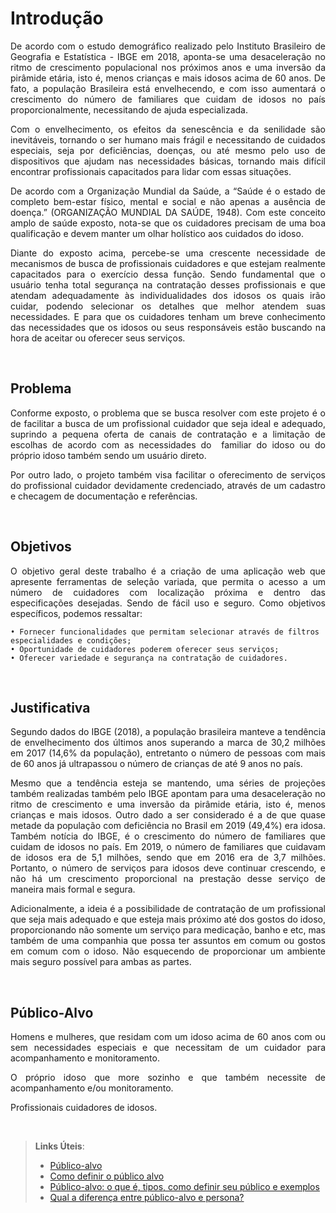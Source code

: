 # Introdução

<p style="text-align: justify">
De acordo com o estudo demográfico realizado pelo Instituto Brasileiro de Geografia e Estatística - IBGE em 2018, aponta-se uma desaceleração no ritmo de crescimento populacional nos próximos anos e uma inversão da pirâmide etária, isto é, menos crianças e mais idosos acima de 60 anos. De fato, a população Brasileira está envelhecendo, e com isso aumentará o crescimento do número de familiares que cuidam de idosos no país proporcionalmente, necessitando de ajuda especializada.</p>

<p style="text-align: justify">
Com o envelhecimento, os efeitos da senescência e da senilidade são inevitáveis, tornando o ser humano mais frágil e necessitando de cuidados especiais, seja por deficiências, doenças, ou até mesmo pelo uso de dispositivos que ajudam nas necessidades básicas, tornando mais difícil encontrar profissionais capacitados para lidar com essas situações.</p>

<p style="text-align: justify">
De acordo com a Organização Mundial da Saúde, a “Saúde é o estado de completo bem-estar físico, mental e social e não apenas a ausência de doença.” (ORGANIZAÇÃO MUNDIAL DA SAÚDE, 1948). Com este conceito amplo de saúde exposto, nota-se que os cuidadores precisam de uma boa qualificação e devem manter um olhar holístico aos cuidados do idoso.</p>

<p style="text-align: justify">
Diante do exposto acima, percebe-se uma crescente necessidade de mecanismos de busca de profissionais cuidadores e que estejam realmente capacitados para o exercício dessa função. Sendo fundamental que o usuário tenha total segurança na contratação desses profissionais e que atendam adequadamente às individualidades dos idosos os quais irão cuidar, podendo selecionar os detalhes que melhor atendem suas necessidades. E para que os cuidadores tenham um breve conhecimento das necessidades que os idosos ou seus responsáveis estão buscando na hora de aceitar ou oferecer seus serviços. </p>
<br>

## Problema

<p style="text-align: justify">
Conforme exposto, o problema que se busca resolver com este projeto é o de facilitar a busca de um profissional cuidador que seja ideal e adequado, suprindo a pequena oferta de canais de contratação e a limitação de escolhas de acordo com as necessidades do  familiar do idoso ou do próprio idoso também sendo um usuário direto. </p>

<p style="text-align: justify">
Por outro lado, o projeto também visa facilitar o oferecimento de serviços do profissional cuidador devidamente credenciado, através de um cadastro e checagem de documentação e referências. </p>

<!-- > **Links Úteis**:
>
> - [Objetivos, Problema de pesquisa e Justificativa](https://medium.com/@versioparole/objetivos-problema-de-pesquisa-e-justificativa-c98c8233b9c3)
> - [Matriz Certezas, Suposições e Dúvidas](https://medium.com/educa%C3%A7%C3%A3o-fora-da-caixa/matriz-certezas-suposi%C3%A7%C3%B5es-e-d%C3%BAvidas-fa2263633655)
> - [Brainstorming](https://www.euax.com.br/2018/09/brainstorming/) -->
<br>

## Objetivos

<p style="text-align: justify">
O objetivo geral deste trabalho é a criação de uma aplicação web que apresente ferramentas de seleção variada, que permita o acesso a um número de cuidadores com localização próxima e dentro das especificações desejadas. Sendo de fácil uso e seguro.
Como objetivos específicos, podemos ressaltar:</p>

    • Fornecer funcionalidades que permitam selecionar através de filtros especialidades e condições;
    • Oportunidade de cuidadores poderem oferecer seus serviços;
    • Oferecer variedade e segurança na contratação de cuidadores.

<br>

## Justificativa

<p style="text-align: justify">
Segundo dados do IBGE (2018), a população brasileira manteve a tendência de envelhecimento dos últimos anos superando a marca de 30,2 milhões em 2017 (14,6% da população), entretanto o número de pessoas com mais de 60 anos já ultrapassou o número de crianças de até 9 anos no país.</p>

<p style="text-align: justify">
Mesmo que a tendência esteja se mantendo, uma séries de projeções também realizadas também pelo IBGE apontam para uma desaceleração no ritmo de crescimento e uma inversão da pirâmide etária, isto é, menos crianças e mais idosos. Outro dado a ser considerado é a de que quase metade da população com deficiência no Brasil em 2019 (49,4%) era idosa. Também notícia do IBGE, é o crescimento do número de familiares que cuidam de idosos no país. Em 2019, o número de familiares que cuidavam de idosos era de 5,1 milhões, sendo que em 2016 era de 3,7 milhões. Portanto, o número de serviços para idosos deve continuar crescendo, e não há um crescimento proporcional na prestação desse serviço de maneira mais formal e segura.</p>

<p style="text-align: justify">
Adicionalmente, a ideia é a possibilidade de contratação de um profissional que seja mais adequado e que esteja mais próximo até dos gostos do idoso, proporcionando não somente um serviço para medicação, banho e etc, mas também de uma companhia que possa ter assuntos em comum ou gostos em comum com o idoso.
Não esquecendo de proporcionar um ambiente mais seguro possível para ambas as partes.</p>
<br>

## Público-Alvo

<p style="text-align: justify">
Homens e mulheres, que residam com um idoso acima de 60 anos com ou sem necessidades especiais e que necessitam de um cuidador para acompanhamento e monitoramento.</p>

<p style="text-align: justify">
O próprio idoso que more sozinho e que também necessite de acompanhamento e/ou monitoramento.</p>

<p style="text-align: justify">
Profissionais cuidadores de idosos.</p>
<br>

> **Links Úteis**:
>
> - [Público-alvo](https://blog.hotmart.com/pt-br/publico-alvo/)
> - [Como definir o público alvo](https://exame.com/pme/5-dicas-essenciais-para-definir-o-publico-alvo-do-seu-negocio/)
> - [Público-alvo: o que é, tipos, como definir seu público e exemplos](https://klickpages.com.br/blog/publico-alvo-o-que-e/)
> - [Qual a diferença entre público-alvo e persona?](https://rockcontent.com/blog/diferenca-publico-alvo-e-persona/)
